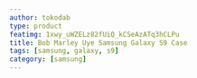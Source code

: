 ```yaml
---
author: tokodab
type: product
featimg: 1xwy_uWZELz82fUiQ_kCSeAzATq3hCLPu
title: Bob Marley Uye Samsung Galaxy S9 Case
tags: [samsung, galaxy, s9]
category: [samsung]
---
```

